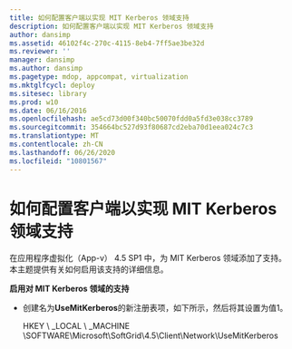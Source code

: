 ```yaml
---
title: 如何配置客户端以实现 MIT Kerberos 领域支持
description: 如何配置客户端以实现 MIT Kerberos 领域支持
author: dansimp
ms.assetid: 46102f4c-270c-4115-8eb4-7ff5ae3be32d
ms.reviewer: ''
manager: dansimp
ms.author: dansimp
ms.pagetype: mdop, appcompat, virtualization
ms.mktglfcycl: deploy
ms.sitesec: library
ms.prod: w10
ms.date: 06/16/2016
ms.openlocfilehash: ae5cd73d00f340bc50070fdd0a5fd3e038cc3789
ms.sourcegitcommit: 354664bc527d93f80687cd2eba70d1eea024c7c3
ms.translationtype: MT
ms.contentlocale: zh-CN
ms.lasthandoff: 06/26/2020
ms.locfileid: "10801567"
---
```

# 如何配置客户端以实现 MIT Kerberos 领域支持


在应用程序虚拟化（App-v） 4.5 SP1 中，为 MIT Kerberos 领域添加了支持。 本主题提供有关如何启用该支持的详细信息。

**启用对 MIT Kerberos 领域的支持**

-   创建名为**UseMitKerberos**的新注册表项，如下所示，然后将其设置为值1。

    HKEY \ _LOCAL \ _MACHINE \\SOFTWARE\\Microsoft\\SoftGrid\\4.5\\Client\\Network\\UseMitKerberos

 

 





